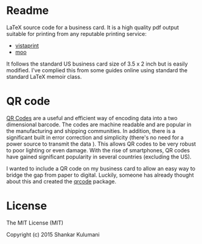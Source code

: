 # Readme

LaTeX source code for a business card.
It is a high quality pdf output suitable for printing from any reputable printing service:

* [vistaprint](www.vistaprint.com)
* [moo](www.moo.com)

It follows the standard US business card size of 3.5 x 2 inch but is easily modified.
I've complied this from some guides online using standard the standard LaTeX memoir class.

# QR code

[QR Codes](https://en.wikipedia.org/wiki/QR_code) are a useful and efficient way of encoding data into a two dimensional barcode.
The codes are machine readable and are popular in the manufacturing and shipping communities. 
In addition, there is a significant built in error correction and simplicity (there's no need for a power source to transmit the data ).
This allows QR codes to be very robust to poor lighting or even damage.
With the rise of smartphones, QR codes have gained significant popularity in several countries (excluding the US). 

I wanted to include a QR code on my business card to allow an easy way to bridge the gap from paper to digital. 
Luckily, someone has already thought about this and created the [qrcode](https://www.ctan.org/tex-archive/macros/latex/contrib/qrcode?lang=en) package.

# License

The MIT License (MIT)

Copyright (c) 2015 Shankar Kulumani

